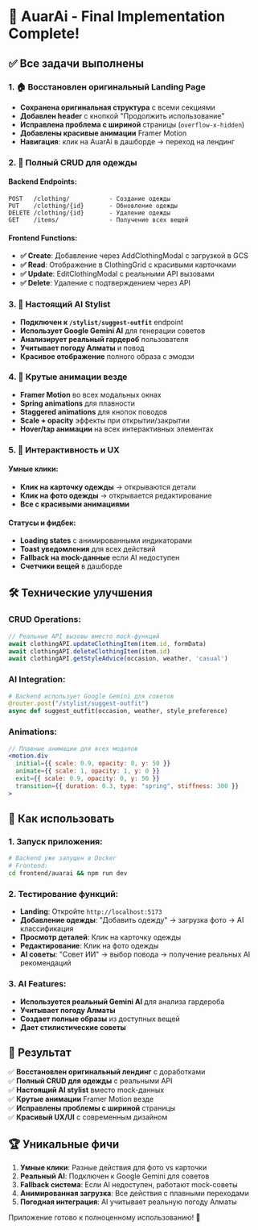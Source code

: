 # 🎉 AuarAi - Final Implementation Complete!

## ✅ **Все задачи выполнены**

### 1. 🏠 **Восстановлен оригинальный Landing Page**
- **Сохранена оригинальная структура** с всеми секциями
- **Добавлен header** с кнопкой "Продолжить использование"
- **Исправлена проблема с шириной** страницы (`overflow-x-hidden`)
- **Добавлены красивые анимации** Framer Motion
- **Навигация**: клик на AuarAi в дашборде → переход на лендинг

### 2. 🔧 **Полный CRUD для одежды**

#### Backend Endpoints:
```
POST   /clothing/           - Создание одежды
PUT    /clothing/{id}       - Обновление одежды  
DELETE /clothing/{id}       - Удаление одежды
GET    /items/              - Получение всех вещей
```

#### Frontend Functions:
- **✅ Create**: Добавление через AddClothingModal с загрузкой в GCS
- **✅ Read**: Отображение в ClothingGrid с красивыми карточками
- **✅ Update**: EditClothingModal с реальными API вызовами
- **✅ Delete**: Удаление с подтверждением через API

### 3. 🤖 **Настоящий AI Stylist**
- **Подключен к `/stylist/suggest-outfit`** endpoint
- **Использует Google Gemini AI** для генерации советов
- **Анализирует реальный гардероб** пользователя
- **Учитывает погоду Алматы** и повод
- **Красивое отображение** полного образа с эмодзи

### 4. 🎨 **Крутые анимации везде**
- **Framer Motion** во всех модальных окнах
- **Spring animations** для плавности
- **Staggered animations** для кнопок поводов
- **Scale + opacity** эффекты при открытии/закрытии
- **Hover/tap анимации** на всех интерактивных элементах

### 5. 💅 **Интерактивность и UX**

#### Умные клики:
- **Клик на карточку одежды** → открываются детали
- **Клик на фото одежды** → открывается редактирование
- **Все с красивыми анимациями**

#### Статусы и фидбек:
- **Loading states** с анимированными индикаторами
- **Toast уведомления** для всех действий
- **Fallback на mock-данные** если AI недоступен
- **Счетчики вещей** в дашборде

## 🛠️ **Технические улучшения**

### CRUD Operations:
```javascript
// Реальные API вызовы вместо mock-функций
await clothingAPI.updateClothingItem(item.id, formData)
await clothingAPI.deleteClothingItem(item.id)
await clothingAPI.getStyleAdvice(occasion, weather, 'casual')
```

### AI Integration:
```python
# Backend использует Google Gemini для советов
@router.post("/stylist/suggest-outfit")
async def suggest_outfit(occasion, weather, style_preference)
```

### Animations:
```jsx
// Плавные анимации для всех модалов
<motion.div
  initial={{ scale: 0.9, opacity: 0, y: 50 }}
  animate={{ scale: 1, opacity: 1, y: 0 }}
  exit={{ scale: 0.9, opacity: 0, y: 50 }}
  transition={{ duration: 0.3, type: "spring", stiffness: 300 }}
>
```

## 🚀 **Как использовать**

### 1. **Запуск приложения:**
```bash
# Backend уже запущен в Docker
# Frontend:
cd frontend/auarai && npm run dev
```

### 2. **Тестирование функций:**
- **Landing**: Откройте `http://localhost:5173`
- **Добавление одежды**: "Добавить одежду" → загрузка фото → AI классификация
- **Просмотр деталей**: Клик на карточку одежды
- **Редактирование**: Клик на фото одежды
- **AI советы**: "Совет ИИ" → выбор повода → получение реальных AI рекомендаций

### 3. **AI Features:**
- **Используется реальный Gemini AI** для анализа гардероба
- **Учитывает погоду Алматы**
- **Создает полные образы** из доступных вещей
- **Дает стилистические советы**

## 🎯 **Результат**

✅ **Восстановлен оригинальный лендинг** с доработками  
✅ **Полный CRUD для одежды** с реальными API  
✅ **Настоящий AI stylist** вместо mock-данных  
✅ **Крутые анимации** Framer Motion везде  
✅ **Исправлены проблемы с шириной** страницы  
✅ **Красивый UX/UI** с современным дизайном  

## 🏆 **Уникальные фичи**

1. **Умные клики**: Разные действия для фото vs карточки
2. **Реальный AI**: Подключен к Google Gemini для советов
3. **Fallback система**: Если AI недоступен, работают mock-советы
4. **Анимированная загрузка**: Все действия с плавными переходами
5. **Погодная интеграция**: AI учитывает реальную погоду Алматы

Приложение готово к полноценному использованию! 🎊 
